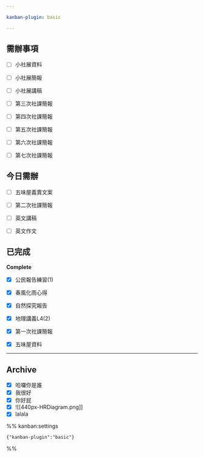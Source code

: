 ```yaml
---

kanban-plugin: basic

---
```


## 需辦事項

- [ ] 小社展資料
- [ ] 小社展簡報
- [ ] 小社展講稿
- [ ] 第三次社課簡報
- [ ] 第四次社課簡報
- [ ] 第五次社課簡報
- [ ] 第六次社課簡報
- [ ] 第七次社課簡報


## 今日需辦

- [ ] 五味屋義賣文案
- [ ] 第二次社課簡報
- [ ] 英文講稿
- [ ] 英文作文


## 已完成

**Complete**
- [x] 公民報告練習(1)
- [x] 春風化雨心得
- [x] 自然探究報告
- [x] 地理講義L4(2)
- [x] 第一次社課簡報
- [x] 五味屋資料


***

## Archive

- [x] 哈囉你是誰
- [x] 我很好
- [x] 你好屁
- [x] ![[440px-HRDiagram.png]]
- [x] lalala

%% kanban:settings
```
{"kanban-plugin":"basic"}
```
%%